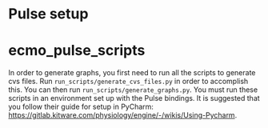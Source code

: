 # Pulse setup

# ecmo_pulse_scripts

In order to generate graphs, you first need to run all the scripts to generate cvs files. Run `run_scripts/generate_cvs_files.py`
in order to accomplish this. You can then run `run_scripts/generate_graphs.py`. You must run these scripts in an environment set up with the Pulse bindings. It is suggested that you follow their guide for setup in PyCharm: https://gitlab.kitware.com/physiology/engine/-/wikis/Using-Pycharm. 


